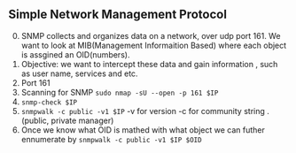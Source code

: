 ## Simple Network Management Protocol 
0. SNMP collects and organizes data on a network, over udp port 161. We want to look at MIB(Management Informaition Based) where each object is assgined an OID(numbers).
1. Objective: we want to intercept these data and gain information , such as user name, services and etc.  
2. Port 161
3. Scanning for SNMP `sudo nmap -sU --open -p 161 $IP`
4. `snmp-check $IP`
5. `snmpwalk -c public -v1 $IP`  -v for version -c for community string . (public, private manager)
6. Once we know what OID is mathed with what object we can futher ennumerate by `snmpwalk -c public -v1 $IP $OID`

